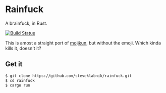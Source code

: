 # Rainfuck

A brainfuck, in Rust.

[![Build Status](https://travis-ci.org/steveklabnik/rainfuck.svg)](https://travis-ci.org/steveklabnik/rainfuck)

This is amost a straight port of
[mojikun](https://github.com/steveklabnik/mojikun), but without the emoji.
Which kinda kills it, doesn't it?

## Get it

```bash
$ git clone https://github.com/steveklabnik/rainfuck.git
$ cd rainfuck
$ cargo run
```
